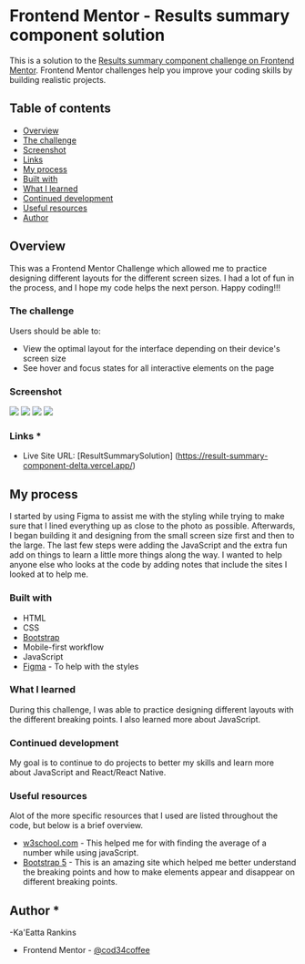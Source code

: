 # Frontend Mentor - Results summary component solution

This is a solution to the [Results summary component challenge on Frontend Mentor](https://www.frontendmentor.io/challenges/results-summary-component-CE_K6s0maV). Frontend Mentor challenges help you improve your coding skills by building realistic projects. 

## Table of contents

  - [Overview](#overview)
  - [The challenge](#the-challenge)
  - [Screenshot](#screenshot)
  - [Links](#links)
  - [My process](#my-process)
  - [Built with](#built-with)
  - [What I learned](#what-i-learned)
  - [Continued development](#continued-development)
  - [Useful resources](#useful-resources)
  - [Author](#author)




## Overview 
This was a Frontend Mentor Challenge which allowed me to practice designing different layouts for the different screen sizes. I had a lot of fun in the process, and I hope my code helps the next person. Happy coding!!!

### The challenge

Users should be able to:

- View the optimal layout for the interface depending on their device's screen size
- See hover and focus states for all interactive elements on the page

### Screenshot

![](./screenshot.jpg)
![](./assets/images/screencapture-127-0-0-1-5500-HTML-index-html-2023-03-28-05_37_22.png)
![](./assets/images/screencapture-127-0-0-1-5500-HTML-index-html-2023-03-28-05_37_36.png)
![](./assets/images/screencapture-127-0-0-1-5500-HTML-index-html-2023-03-28-05_37_48.png)

### Links *

- Live Site URL: [ResultSummarySolution] (https://result-summary-component-delta.vercel.app/)

## My process 
I started by using Figma to assist me with the styling while trying to make sure that I lined everything up as close to the photo as possible. Afterwards, I began building it and designing from the small screen size first and then to the large. The last few steps were adding the JavaScript and the extra fun add on things to learn a little more things along the way. I wanted to help anyone else who looks at the code by adding notes that include the sites I looked at to help me. 


### Built with

- HTML
- CSS
- [Bootstrap](https://bootstrap.com)
- Mobile-first workflow
- JavaScript
- [Figma](https://figma.com/) - To help with the styles


### What I learned 

During this challenge, I was able to practice designing different layouts with the different breaking points. I also learned more about JavaScript.

### Continued development 

My goal is to continue to do projects to better my skills and learn more about JavaScript and React/React Native.

### Useful resources
Alot of the more specific resources that I used are listed throughout the code, but below is a brief overview.

- [w3school.com](https://www.w3schools.com) - This helped me for with finding the average of a number while using javaScript. 
- [Bootstrap 5](https://www.bootstrap.com) - This is an amazing site which helped me better understand the breaking points and how to make elements appear and disappear on different breaking points. 


## Author *
-Ka'Eatta Rankins
- Frontend Mentor - [@cod34coffee](https://www.frontendmentor.io/profile/cod34coffee)




